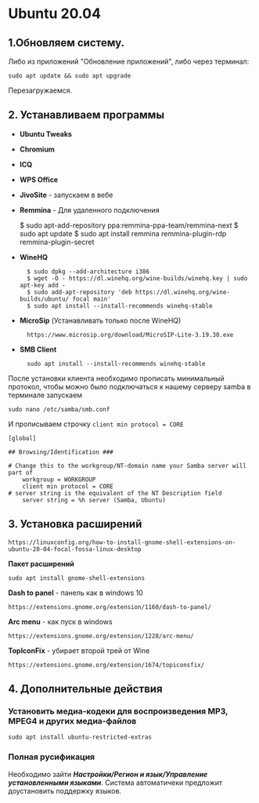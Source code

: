 # Ubuntu 20.04

## 1.Обновляем систему.

Либо из приложений "Обновление приложений", либо через терминал: 

	sudo apt update && sudo apt upgrade

Перезагружаемся.

## 2. Устанавливаем программы

- **Ubuntu Tweaks**
- **Chromium**
- **ICQ**
- **WPS Office**
- **JivoSite** - запускаем в вебе
- **Remmina** - Для удаленного подключения

	$ sudo apt-add-repository ppa:remmina-ppa-team/remmina-next
	$ sudo apt update
	$ sudo apt install remmina remmina-plugin-rdp remmina-plugin-secret	
	
- **WineHQ**

        $ sudo dpkg --add-architecture i386 
        $ wget -O - https://dl.winehq.org/wine-builds/winehq.key | sudo apt-key add -
        $ sudo add-apt-repository 'deb https://dl.winehq.org/wine-builds/ubuntu/ focal main'
        $ sudo apt install --install-recommends winehq-stable

- **MicroSip** (Устанавливать только после WineHQ)

        https://www.microsip.org/download/MicroSIP-Lite-3.19.30.exe

- **SMB Client**
  
        sudo apt install --install-recommends winehq-stable

После установки клиента необходимо прописать минимальный протокол, чтобы можно было подключаться к нашему серверу samba в терминале запускаем 

    sudo nano /etc/samba/smb.conf

И прописываем строчку `client min protocol = CORE`

    [global]

    ## Browsing/Identification ###

    # Change this to the workgroup/NT-domain name your Samba server will part of
        workgroup = WORKGROUP
        client min protocol = CORE
    # server string is the equivalent of the NT Description field
        server string = %h server (Samba, Ubuntu)

## 3. Установка расширений

    https://linuxconfig.org/how-to-install-gnome-shell-extensions-on-ubuntu-20-04-focal-fossa-linux-desktop

**Пакет расширений** 

    sudo apt install gnome-shell-extensions

**Dash to panel** - панель как в windows 10

    https://extensions.gnome.org/extension/1160/dash-to-panel/

**Arc menu** - как пуск в windows

    https://extensions.gnome.org/extension/1228/arc-menu/

**TopIconFix** - убирает второй трей от Wine

    https://extensions.gnome.org/extension/1674/topiconsfix/
    
## 4. Дополнительные действия

### Установить медиа-кодеки для воспроизведения MP3, MPEG4 и других медиа-файлов

    sudo apt install ubuntu-restricted-extras

### Полная русификация

Необходимо зайти _**Настройки/Регион и язык/Управление установленными языками**_. Система автоматичеки предложит доустановить поддержку языков.
